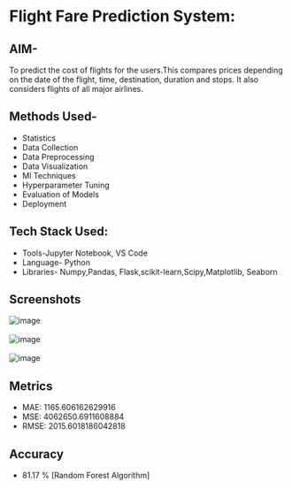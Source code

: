 # Flight Fare Prediction System:

## AIM-
To predict the cost of flights for the users.This compares prices depending on the date of the flight, time, destination, duration and stops. It also considers flights of all major airlines.

## Methods Used-
* Statistics 
* Data Collection 
* Data Preprocessing
* Data Visualization
* Ml Techniques 
* Hyperparameter Tuning
* Evaluation of Models
* Deployment


## Tech Stack Used:
* Tools-Jupyter Notebook, VS Code
* Language- Python
* Libraries- Numpy,Pandas, Flask,scikit-learn,Scipy,Matplotlib, Seaborn 


## Screenshots
![image](https://user-images.githubusercontent.com/65723273/137799982-c3f9f4b9-1b35-468d-b7ef-123ecc840360.png)
</br>
</br>
![image](https://user-images.githubusercontent.com/65723273/137800006-8760bf8f-b735-46c4-94cf-ee43103a8b62.png)
</br>
</br>
![image](https://user-images.githubusercontent.com/65723273/137799910-6243ff08-83db-4c40-8fd9-5932646ebfae.png)
</br>


## Metrics
* MAE: 1165.606162629916
* MSE: 4062650.6911608884
* RMSE: 2015.6018186042818

## Accuracy
* 81.17 % [Random Forest Algorithm]
